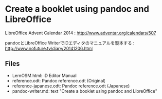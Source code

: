 Create a booklet using pandoc and LibreOffice
=============================================

LibreOffice Advent Calendar 2014
: http://www.adventar.org/calendars/507

pandocとLibreOffice WriterでiDエディタのマニュアルを製本する
: http://www.nofuture.tv/diary/20141206.html

Files
-----

- LernOSM.html: iD Editor Manual
- reference.odt: Pandoc reference.odt (Original)
- reference-japanese.odt: Pandoc reference.odt (Japanese)
- pandoc-writer.md: text "Create a booklet using pandoc and LibreOffice"

